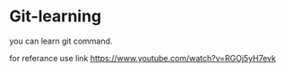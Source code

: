 # Git-learning
you can learn git command.

for referance use link
https://www.youtube.com/watch?v=RGOj5yH7evk
